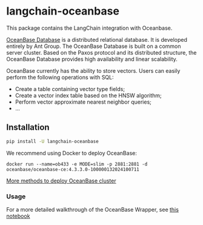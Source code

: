 # langchain-oceanbase

This package contains the LangChain integration with Oceanbase.

[OceanBase Database](https://github.com/oceanbase/oceanbase) is a distributed relational database. 
It is developed entirely by Ant Group. The OceanBase Database is built on a common server cluster. 
Based on the Paxos protocol and its distributed structure, the OceanBase Database provides high availability and linear scalability.

OceanBase currently has the ability to store vectors. Users can easily perform the following operations with SQL:

- Create a table containing vector type fields;
- Create a vector index table based on the HNSW algorithm;
- Perform vector approximate nearest neighbor queries;
- ...

## Installation

```bash
pip install -U langchain-oceanbase
```

We recommend using Docker to deploy OceanBase:

```shell
docker run --name=ob433 -e MODE=slim -p 2881:2881 -d oceanbase/oceanbase-ce:4.3.3.0-100000132024100711
```

[More methods to deploy OceanBase cluster](https://github.com/oceanbase/oceanbase-doc/blob/V4.3.1/en-US/400.deploy/500.deploy-oceanbase-database-community-edition/100.deployment-overview.md)

### Usage

For a more detailed walkthrough of the OceanBase Wrapper, see [this notebook](./docs/vectorstores.ipynb)

